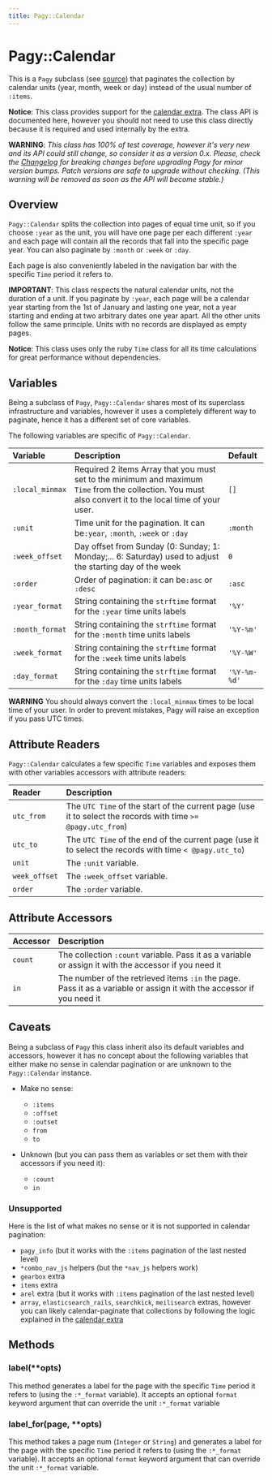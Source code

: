 ```yaml
---
title: Pagy::Calendar
---
```

# Pagy::Calendar

This is a `Pagy` subclass (see [source](https://github.com/ddnexus/pagy/blob/master/lib/pagy/calendar.rb)) that paginates the collection by calendar units (year, month, week or day) instead of the usual number of `:items`. 

**Notice**: This class provides support for the [calendar extra](../extras/calendar.md). The class API is documented here, however you should not need to use this class directly because it is required and used internally by the extra.

**WARNING**: _This class has 100% of test coverage, however it's very new and its API could still change, so consider it as a version 0.x. Please, check the [Changelog](https://github.com/ddnexus/pagy/blob/master/CHANGELOG.md) for breaking changes before upgrading Pagy for minor version bumps. Patch versions are safe to upgrade without checking. (This warning will be removed as soon as the API will become stable.)_

## Overview

`Pagy::Calendar` splits the collection into pages of equal time unit, so if you choose `:year` as the unit, you will have one page per each different `:year` and each page will contain all the records that fall into the specific page year. You can also paginate by `:month` or `:week` or `:day`. 

Each page is also conveniently labeled in the navigation bar with the specific `Time` period it refers to.

**IMPORTANT**: This class respects the natural calendar units, not the duration of a unit. If you paginate by `:year`, each page will be a calendar year starting from the 1st of January and lasting one year, not a year starting and ending at two arbitrary dates one year apart. All the other units follow the same principle. Units with no records are displayed as empty pages.

**Notice**: This class uses only the ruby `Time` class for all its time calculations for great performance without dependencies.

## Variables

Being a subclass of `Pagy`, `Pagy::Calendar` shares most of its superclass infrastructure and variables, however it uses a completely different way to paginate, hence it has a different set of core variables.

The following variables are specific of `Pagy::Calendar`.

| Variable        | Description                                                                                                                                              | Default      |
|:----------------|:---------------------------------------------------------------------------------------------------------------------------------------------------------|:-------------|
| `:local_minmax` | Required 2 items Array that you must set to the minimum and maximum `Time` from the collection. You must also convert it to the local time of your user. | `[]`         |
| `:unit`         | Time unit for the pagination. It can be`:year`, `:month`, `:week` or `:day`                                                                              | `:month`     |
| `:week_offset`  | Day offset from Sunday (0: Sunday; 1: Monday;... 6: Saturday) used to adjust the starting day of the week                                                | `0`          |
| `:order`        | Order of pagination: it can be`:asc` or `:desc`                                                                                                          | `:asc`       |
| `:year_format`  | String containing the `strftime` format for the `:year` time units labels                                                                                | `'%Y'`       |
| `:month_format` | String containing the `strftime` format for the `:month` time units labels                                                                               | `'%Y-%m'`    |
| `:week_format`  | String containing the `strftime` format for the `:week` time units labels                                                                                | `'%Y-%W'`    |
| `:day_format`   | String containing the `strftime` format for the `:day` time units labels                                                                                 | `'%Y-%m-%d'` |

**WARNING** You should always convert the `:local_minmax` times to be local time of your user. In order to prevent mistakes, Pagy will raise an exception if you pass UTC times.

## Attribute Readers

`Pagy::Calendar` calculates a few specific `Time` variables and exposes them with other variables accessors with attribute readers:

| Reader        | Description                                                                                                  |
|:--------------|:-------------------------------------------------------------------------------------------------------------|
| `utc_from`    | The `UTC Time` of the start of the current page (use it to select the records with time `>= @pagy.utc_from`) |
| `utc_to`      | The `UTC Time` of the end of the current page (use it to select the records with time `< @pagy.utc_to`)      |
| `unit`        | The `:unit` variable.                                                                                        |
| `week_offset` | The `:week_offset` variable.                                                                                 |
| `order`       | The `:order` variable.                                                                                       |
   
## Attribute Accessors

| Accessor | Description                                                                                                           |
|:---------|:----------------------------------------------------------------------------------------------------------------------|
| `count`  | The collection `:count` variable. Pass it as a variable or assign it with the accessor if you need it                 |
| `in`     | The number of the retrieved items `:in` the page. Pass it as a variable or assign it with the accessor if you need it |

## Caveats

Being a subclass of `Pagy` this class inherit also its default variables and accessors, however it has no concept about the following variables that either make no sense in calendar pagination or are unknown to the `Pagy::Calendar` instance.

- Make no sense:
  - `:items`
  - `:offset`
  - `:outset`
  - `from`
  - `to` 
  
- Unknown (but you can pass them as variables or set them with their accessors if you need it):
  - `:count`
  - `in`

### Unsupported
   
Here is the list of what makes no sense or it is not supported in calendar pagination:

- `pagy_info` (but it works with the `:items` pagination of the last nested level)
- `*combo_nav_js` helpers (but the `*nav_js` helpers work)
- `gearbox` extra
- `items` extra
- `arel` extra (but it works with `:items` pagination of the last nested level)
- `array`, `elasticsearch_rails`, `searchkick`, `meilisearch` extras, however you can likely calendar-paginate that collections by following the logic explained in the [calendar extra](../extras/calendar.md)

## Methods

### label(**opts)

This method generates a label for the page with the specific `Time` period it refers to (using the `:*_format` variable). It accepts an optional `format` keyword argument that can override the unit `:*_format` variable

### label_for(page, **opts)

This method takes a page num (`Integer` or `String`) and generates a label for the page with the specific `Time` period it refers to (using the `:*_format` variable). It accepts an optional `format` keyword argument that can override the unit `:*_format` variable.


